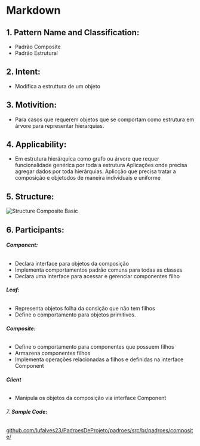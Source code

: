 # **Markdown**
## 1. **Pattern Name and Classification:**
* Padrão Composite
* Padrão Estrutural
## 2. **Intent:**
* Modifica a estruttura de um objeto
## 3. **Motivition:**
* Para casos que requerem objetos que se comportam como estrutura em árvore para
    representar hierarquias.
## 4. **Applicability:**
* Em estrutura hierárquica como grafo ou árvore que requer funcionalidade genérica por toda a estrutura
    Aplicações onde precisa agregar dados por toda hierárquias.
    Aplicção que precisa tratar a composição e objetodos de maneira individuais e  uniforme
## 5. **Structure:**
 ![Structure Composite Basic](https://upload.wikimedia.org/wikipedia/commons/3/39/W3sDesign_Composite_Design_Pattern_Type_Safety_UML.jpg)
## 6. **Participants:**
######    **Component:**
* Declara interface para objetos da composição
* Implementa comportamentos padrão comuns para todas as classes
* Declara uma interface para acessar e gerenciar componentes filho
######    **Leaf:**
* Representa objetos folha da consição que não tem filhos
* Define o comportamento para objetos primitivos.
######    **Composite:**
* Define o comportamento para componentes que possuem filhos
* Armazena componentes filhos
* Implementa operações relacionadas a filhos e definidas na interface Component
######    **Client**
* Manipula os objetos da composição via interface Component    
###### 7. **Sample Code:**
[github.com/lufalves23/PadroesDeProjeto/padroes/src/br/padroes/composite/](https://github.com/lufalves/PadroesDeProjeto/tree/master/padroes/src/br/padroes/composite)
